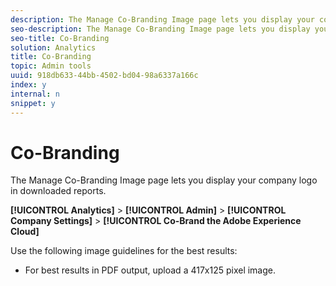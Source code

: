 ```yaml
---
description: The Manage Co-Branding Image page lets you display your company logo in downloaded reports.
seo-description: The Manage Co-Branding Image page lets you display your company logo in downloaded reports.
seo-title: Co-Branding
solution: Analytics
title: Co-Branding
topic: Admin tools
uuid: 918db633-44bb-4502-bd04-98a6337a166c
index: y
internal: n
snippet: y
---
```


# Co-Branding

The Manage Co-Branding Image page lets you display your company logo in downloaded reports.

**[!UICONTROL Analytics]** > **[!UICONTROL Admin]** > **[!UICONTROL Company Settings]** > **[!UICONTROL Co-Brand the Adobe Experience Cloud]**

Use the following image guidelines for the best results:

* For best results in PDF output, upload a 417x125 pixel image.

